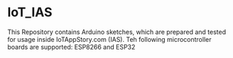 # IoT_IAS

This Repository contains Arduino sketches, which are prepared and tested for usage inside IoTAppStory.com (IAS).
Teh following microcontroller boards are supported:  ESP8266 and ESP32 
